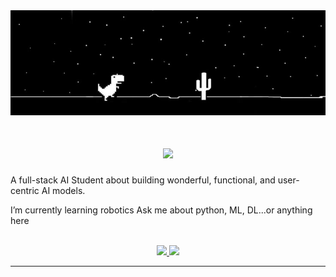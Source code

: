 <img src="https://github.com/NajdAlwarthan/NajdAlwarthan/blob/main/Twitter%20header.jpg" alt="github banner"/>

<h1 align="center">
    <img widht=100% src="https://readme-typing-svg.herokuapp.com/?font=Inter&size=48&center=true&vCenter=true&width=500&height=70&color=4493F8&duration=4000&lines=Hi+There!+👋;+I'm+Najd+Alwarthan;" />
</h1>

A full-stack AI Student about building wonderful, functional, and user-centric AI models.


   I’m currently learning robotics 
   Ask me about python, ML, DL...or anything here

<br>

<div align="center">
  <a href="najdbintabdullah@gmail.com">
    <img src="https://img.shields.io/badge/Gmail-333333?style=for-the-badge&logo=gmail&logoColor=red" />
  </a>
  <a href="www.linkedin.com/in/yara-alshedokhi-sa" target="_blank">
    <img src="https://img.shields.io/badge/LinkedIn-0077B5?style=for-the-badge&logo=linkedin&logoColor=white" target="_blank" />
  </a>
</div>

<hr>

